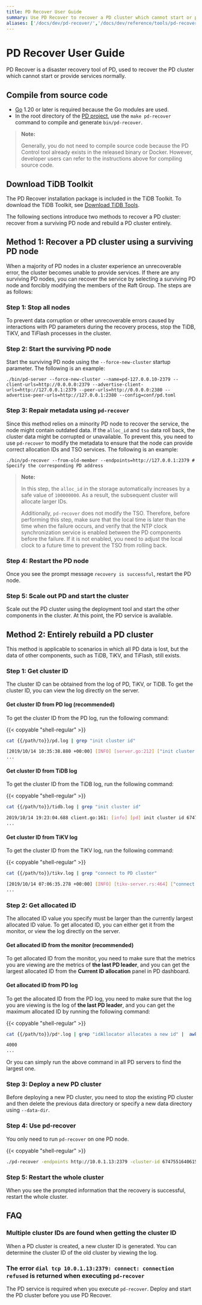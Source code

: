 ```yaml
---
title: PD Recover User Guide
summary: Use PD Recover to recover a PD cluster which cannot start or provide services normally.
aliases: ['/docs/dev/pd-recover/','/docs/dev/reference/tools/pd-recover/']
---
```


# PD Recover User Guide

PD Recover is a disaster recovery tool of PD, used to recover the PD cluster which cannot start or provide services normally.

## Compile from source code

+ [Go](https://golang.org/) 1.20 or later is required because the Go modules are used.
+ In the root directory of the [PD project](https://github.com/pingcap/pd), use the `make pd-recover` command to compile and generate `bin/pd-recover`.

> **Note:**
>
> Generally, you do not need to compile source code because the PD Control tool already exists in the released binary or Docker. However, developer users can refer to the instructions above for compiling source code.

## Download TiDB Toolkit

The PD Recover installation package is included in the TiDB Toolkit. To download the TiDB Toolkit, see [Download TiDB Tools](/download-ecosystem-tools.md).

The following sections introduce two methods to recover a PD cluster: recover from a surviving PD node and rebuild a PD cluster entirely.

## Method 1: Recover a PD cluster using a surviving PD node

When a majority of PD nodes in a cluster experience an unrecoverable error, the cluster becomes unable to provide services. If there are any surviving PD nodes, you can recover the service by selecting a surviving PD node and forcibly modifying the members of the Raft Group. The steps are as follows:

### Step 1: Stop all nodes

To prevent data corruption or other unrecoverable errors caused by interactions with PD parameters during the recovery process, stop the TiDB, TiKV, and TiFlash processes in the cluster.

### Step 2: Start the surviving PD node

Start the surviving PD node using the `--force-new-cluster` startup parameter. The following is an example:

```shell
./bin/pd-server --force-new-cluster --name=pd-127.0.0.10-2379 --client-urls=http://0.0.0.0:2379 --advertise-client-urls=http://127.0.0.1:2379 --peer-urls=http://0.0.0.0:2380 --advertise-peer-urls=http://127.0.0.1:2380 --config=conf/pd.toml
```

### Step 3: Repair metadata using `pd-recover`

Since this method relies on a minority PD node to recover the service, the node might contain outdated data. If the `alloc_id` and `tso` data roll back, the cluster data might be corrupted or unavailable. To prevent this, you need to use `pd-recover` to modify the metadata to ensure that the node can provide correct allocation IDs and TSO services. The following is an example:

```shell
./bin/pd-recover --from-old-member --endpoints=http://127.0.0.1:2379 # Specify the corresponding PD address
```

> **Note:**
>
> In this step, the `alloc_id` in the storage automatically increases by a safe value of `100000000`. As a result, the subsequent cluster will allocate larger IDs.
>
> Additionally, `pd-recover` does not modify the TSO. Therefore, before performing this step, make sure that the local time is later than the time when the failure occurs, and verify that the NTP clock synchronization service is enabled between the PD components before the failure. If it is not enabled, you need to adjust the local clock to a future time to prevent the TSO from rolling back.

### Step 4: Restart the PD node

Once you see the prompt message `recovery is successful`, restart the PD node.

### Step 5: Scale out PD and start the cluster

Scale out the PD cluster using the deployment tool and start the other components in the cluster. At this point, the PD service is available.

## Method 2: Entirely rebuild a PD cluster

This method is applicable to scenarios in which all PD data is lost, but the data of other components, such as TiDB, TiKV, and TiFlash, still exists.

### Step 1: Get cluster ID

The cluster ID can be obtained from the log of PD, TiKV, or TiDB. To get the cluster ID, you can view the log directly on the server.

#### Get cluster ID from PD log (recommended)

To get the cluster ID from the PD log, run the following command:

{{< copyable "shell-regular" >}}

```bash
cat {{/path/to}}/pd.log | grep "init cluster id"
```

```bash
[2019/10/14 10:35:38.880 +00:00] [INFO] [server.go:212] ["init cluster id"] [cluster-id=6747551640615446306]
...
```

#### Get cluster ID from TiDB log

To get the cluster ID from the TiDB log, run the following command:

{{< copyable "shell-regular" >}}

```bash
cat {{/path/to}}/tidb.log | grep "init cluster id"
```

```bash
2019/10/14 19:23:04.688 client.go:161: [info] [pd] init cluster id 6747551640615446306
...
```

#### Get cluster ID from TiKV log

To get the cluster ID from the TiKV log, run the following command:

{{< copyable "shell-regular" >}}

```bash
cat {{/path/to}}/tikv.log | grep "connect to PD cluster"
```

```bash
[2019/10/14 07:06:35.278 +00:00] [INFO] [tikv-server.rs:464] ["connect to PD cluster 6747551640615446306"]
...
```

### Step 2: Get allocated ID

The allocated ID value you specify must be larger than the currently largest allocated ID value. To get allocated ID, you can either get it from the monitor, or view the log directly on the server.

#### Get allocated ID from the monitor (recommended)

To get allocated ID from the monitor, you need to make sure that the metrics you are viewing are the metrics of **the last PD leader**, and you can get the largest allocated ID from the **Current ID allocation** panel in PD dashboard.

#### Get allocated ID from PD log

To get the allocated ID from the PD log, you need to make sure that the log you are viewing is the log of **the last PD leader**, and you can get the maximum allocated ID by running the following command:

{{< copyable "shell-regular" >}}

```bash
cat {{/path/to}}/pd*.log | grep "idAllocator allocates a new id" |  awk -F'=' '{print $2}' | awk -F']' '{print $1}' | sort -r -n | head -n 1
```

```bash
4000
...
```

Or you can simply run the above command in all PD servers to find the largest one.

### Step 3: Deploy a new PD cluster

Before deploying a new PD cluster, you need to stop the existing PD cluster and then delete the previous data directory or specify a new data directory using `--data-dir`.

### Step 4: Use pd-recover

You only need to run `pd-recover` on one PD node.

{{< copyable "shell-regular" >}}

```bash
./pd-recover -endpoints http://10.0.1.13:2379 -cluster-id 6747551640615446306 -alloc-id 10000
```

### Step 5: Restart the whole cluster

When you see the prompted information that the recovery is successful, restart the whole cluster.

## FAQ

### Multiple cluster IDs are found when getting the cluster ID

When a PD cluster is created, a new cluster ID is generated. You can determine the cluster ID of the old cluster by viewing the log.

### The error `dial tcp 10.0.1.13:2379: connect: connection refused` is returned when executing `pd-recover`

The PD service is required when you execute `pd-recover`. Deploy and start the PD cluster before you use PD Recover.
